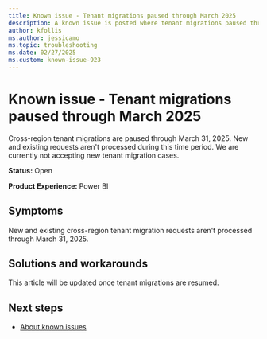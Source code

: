 ```yaml
---
title: Known issue - Tenant migrations paused through March 2025
description: A known issue is posted where tenant migrations paused through March 2025.
author: kfollis
ms.author: jessicamo
ms.topic: troubleshooting  
ms.date: 02/27/2025
ms.custom: known-issue-923
---
```


# Known issue - Tenant migrations paused through March 2025

Cross-region tenant migrations are paused through March 31, 2025. New and existing requests aren't processed during this time period. We are currently not accepting new tenant migration cases.

**Status:** Open

**Product Experience:** Power BI

## Symptoms

New and existing cross-region tenant migration requests aren't processed through March 31, 2025.

## Solutions and workarounds

This article will be updated once tenant migrations are resumed.

## Next steps

- [About known issues](https://support.fabric.microsoft.com/known-issues)